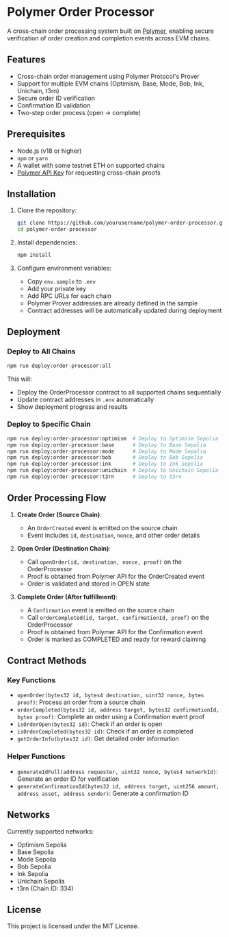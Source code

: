 # Polymer Order Processor

A cross-chain order processing system built on [Polymer](https://polymerlabs.org), enabling secure verification of order creation and completion events across EVM chains.

## Features

- Cross-chain order management using Polymer Protocol's Prover
- Support for multiple EVM chains (Optimism, Base, Mode, Bob, Ink, Unichain, t3rn)
- Secure order ID verification
- Confirmation ID validation
- Two-step order process (open → complete)

## Prerequisites

- Node.js (v18 or higher)
- `npm` or `yarn`
- A wallet with some testnet ETH on supported chains
- [Polymer API Key](https://docs.polymerlabs.org/docs/build/contact) for requesting cross-chain proofs

## Installation

1. Clone the repository:

   ```bash
   git clone https://github.com/yourusername/polymer-order-processor.git
   cd polymer-order-processor
   ```

2. Install dependencies:

   ```bash
   npm install
   ```

3. Configure environment variables:

   - Copy `env.sample` to `.env`
   - Add your private key
   - Add RPC URLs for each chain
   - Polymer Prover addresses are already defined in the sample
   - Contract addresses will be automatically updated during deployment

## Deployment

### Deploy to All Chains

```bash
npm run deploy:order-processor:all
```

This will:
- Deploy the OrderProcessor contract to all supported chains sequentially
- Update contract addresses in `.env` automatically
- Show deployment progress and results

### Deploy to Specific Chain

```bash
npm run deploy:order-processor:optimism  # Deploy to Optimism Sepolia
npm run deploy:order-processor:base      # Deploy to Base Sepolia
npm run deploy:order-processor:mode      # Deploy to Mode Sepolia
npm run deploy:order-processor:bob       # Deploy to Bob Sepolia
npm run deploy:order-processor:ink       # Deploy to Ink Sepolia
npm run deploy:order-processor:unichain  # Deploy to Unichain Sepolia
npm run deploy:order-processor:t3rn      # Deploy to t3rn
```

## Order Processing Flow

1. **Create Order (Source Chain)**:
   - An `OrderCreated` event is emitted on the source chain
   - Event includes `id`, `destination`, `nonce`, and other order details

2. **Open Order (Destination Chain)**:
   - Call `openOrder(id, destination, nonce, proof)` on the OrderProcessor
   - Proof is obtained from Polymer API for the OrderCreated event
   - Order is validated and stored in OPEN state

3. **Complete Order (After fulfillment)**:
   - A `Confirmation` event is emitted on the source chain
   - Call `orderCompleted(id, target, confirmationId, proof)` on the OrderProcessor
   - Proof is obtained from Polymer API for the Confirmation event
   - Order is marked as COMPLETED and ready for reward claiming

## Contract Methods

### Key Functions

- `openOrder(bytes32 id, bytes4 destination, uint32 nonce, bytes proof)`: Process an order from a source chain
- `orderCompleted(bytes32 id, address target, bytes32 confirmationId, bytes proof)`: Complete an order using a Confirmation event proof
- `isOrderOpen(bytes32 id)`: Check if an order is open
- `isOrderCompleted(bytes32 id)`: Check if an order is completed
- `getOrderInfo(bytes32 id)`: Get detailed order information

### Helper Functions

- `generateIdFull(address requester, uint32 nonce, bytes4 networkId)`: Generate an order ID for verification
- `generateConfirmationId(bytes32 id, address target, uint256 amount, address asset, address sender)`: Generate a confirmation ID

## Networks

Currently supported networks:

- Optimism Sepolia
- Base Sepolia
- Mode Sepolia
- Bob Sepolia
- Ink Sepolia
- Unichain Sepolia
- t3rn (Chain ID: 334)

## License

This project is licensed under the MIT License.
